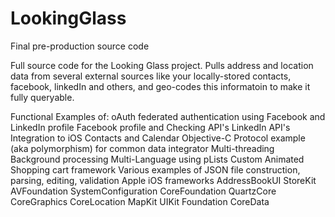 # LookingGlass
Final pre-production source code

Full source code for the Looking Glass project. Pulls address and location data from several external sources like your locally-stored 
contacts, facebook, linkedIn and others, and geo-codes this informatoin to make it fully queryable.

Functional Examples of:
 oAuth federated authentication using Facebook and LinkedIn profile
 Facebook profile and Checking API's
 LinkedIn API's
 Integration to iOS Contacts and Calendar
 Objective-C Protocol example (aka polymorphism) for common data integrator
 Multi-threading
 Background processing
 Multi-Language using pLists
 Custom Animated Shopping cart framework
 Various examples of JSON file construction, parsing, editing, validation
 Apple iOS frameworks
	 AddressBookUI
	 StoreKit
	 AVFoundation
	 SystemConfiguration
	 CoreFoundation
	 QuartzCore
	 CoreGraphics
	 CoreLocation
	 MapKit
	 UIKit
	 Foundation
	 CoreData
	
